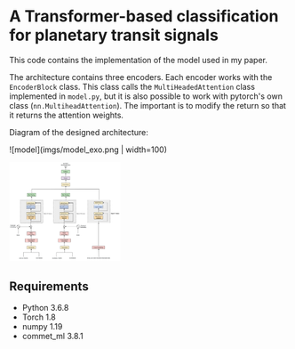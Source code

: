 # A Transformer-based classification for planetary transit signals

This code contains the implementation of the model used in my paper.


The architecture contains three encoders. Each encoder works with the `EncoderBlock`  class.  This class calls the `MultiHeadedAttention` class implemented in `model.py`, but it is also possible to work with pytorch's own class (`nn.MultiheadAttention`). The important is to modify the return so that it returns the attention weights.

Diagram of the designed architecture:

![model](imgs/model_exo.png | width=100)

<img src='imgs/model_exo.png' width='200'>

## Requirements

- Python 3.6.8
- Torch 1.8
- numpy 1.19
- commet_ml 3.8.1
